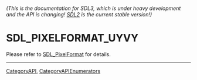 ###### (This is the documentation for SDL3, which is under heavy development and the API is changing! [SDL2](https://wiki.libsdl.org/SDL2/) is the current stable version!)
# SDL_PIXELFORMAT_UYVY

Please refer to [SDL_PixelFormat](SDL_PixelFormat) for details.

----
[CategoryAPI](CategoryAPI), [CategoryAPIEnumerators](CategoryAPIEnumerators)

